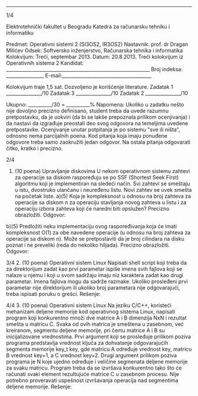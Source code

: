 --------------------------------------------------------------------------------


1/4 
 
Elektrotehnički fakultet u Beogradu 
Katedra za računarsku tehniku i informatiku 
 
Predmet: Operativni sistemi 2 (SI3OS2, IR3OS2) 
Nastavnik: prof. dr Dragan Milićev 
Odsek: Softversko inženjerstvo, Računarska tehnika i informatika 
Kolokvijum: Treći, septembar 2013. 
Datum: 20.8.2013. 
Treći kolokvijum iz Operativnih sistema 2 
Kandidat: _____________________________________________________________ 
Broj indeksa: ________________  E-mail:______________________________________ 
 
Kolokvijum traje 1,5 sat. Dozvoljeno je korišćenje literature. 
Zadatak 1 _______________/10   Zadatak 3 _______________/10 
Zadatak 2 _______________/10    
 
Ukupno: __________/30 = __________% 
Napomena: Ukoliko u zadatku nešto nije dovoljno precizno definisano, student treba da 
uvede razumnu pretpostavku, da je uokviri (da bi se lakše prepoznala prilikom ocenjivanja) i 
da  nastavi  da  izgrađuje  preostali  deo  svog  odgovora  na  temeljima  uvedene  pretpostavke. 
Ocenjivanje unutar potpitanja je po sistemu "sve ili ništa", odnosno nema parcijalnih poena. 
Kod pitanja koja imaju ponuđene odgovore treba samo zaokružiti jedan  odgovor.  Na  ostala 
pitanja odgovarati čitko, kratko i precizno. 
 

2/4 
1. (10 poena) Upravljanje diskovima 
U nekom operativnom sistemu zahtevi za operacije sa diskom raspoređuju se po SSF (Shortest 
Seek  First) algoritmu koji je implementiran na sledeći način. Svi zahtevi se smeštaju u istu, 
dvostruko ulančanu i neuređenu listu. Novi zahtev se uvek smešta na početak liste. 
a)(5) Koja je kompleksnost u odnosu na broj zahteva za operacije sa diskom n za operaciju 
stavljanja novog zahteva u listu i za operaciju izbora zahteva koji će naredni biti opslužen? 
Precizno obrazložiti. 
Odgovor: 
 
 
 
 
 
 
 
 
b)(5) Predložiti neku implementaciju ovog raspoređivanja koja će imati kompleksnost O(1) 
za  obe  navedene operacije  (u  odnosu  na  broj  zahteva  za  operacije  sa  diskom n). Može se 
pretpostaviti  da  je  broj  cilindara  na  disku  poznat  i ne  preveliki (reda  do  nekoliko  hiljada). 
Precizno obrazložiti. 
Odgovor: 
 
 

3/4 
2. (10 poena) Operativni sistem Linux 
Napisati  shell  script  koji treba da za direktorijum zadat kao prvi parametar ispiše imena svih 
fajlova koji se nalaze u njemu i koji u svom sadržaju imaju niz  karaktera  zadat kao  drugi 
parametar. Imena fajlova mogu da sadrže razmake. Ukoliko prosleđeni prvi parametar  nije 
direktorijum ili ukoliko broj parametara nije odgovarajući, treba ispisati poruku o grešci. 
Rešenje: 
 

4/4 
3. (10 poena) Operativni sistem Linux 
Na  jeziku C/C++, koristeći mehanizam deljene memorije kod operativnog sistema Linux, 
napisati program koji konkurentno množi dve matrice A i B dimenzija NxN i rezultat smešta u 
matricu C. Svaka od ovih matrica je smeštena u zasebnom, već kreiranom, segmentu deljene 
memorije,  pri  čemu  matrice A i B su  inicijalizovane  vrednostima.  Prvi  argument  koji  se 
prosleđuje prilikom poziva programa predstavlja vrednost ključa za dohvatanje odgovarajućih 
segmenta  memorije key_t  key,  gde  matricu A određuje vrednost key,  matricu B vrednost 
key+1,  a C vrednost key+2.  Drugi  argument  prilikom  poziva  programa  je N koje  ujedno 
određuje  i  veličine  segmenata  deljene  memorije  za  svaku  matricu.  Program  treba  da  se 
izvršava konkurentno tako što će računati svaki element rezultujuće matrice C u  zasebnom 
procesu. Nije potrebno proveravati uspešnost izvršavanja operacija nad segmentima deljene 
memorije. 
Rešenje: 